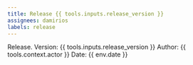 ```yaml
---
title: Release {{ tools.inputs.release_version }}
assignees: damirios
labels: release
---
```

Release. Version: {{ tools.inputs.release_version }}
Author: {{ tools.context.actor }}
Date: {{ env.date }}